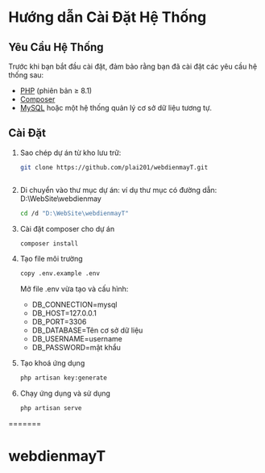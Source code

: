 
# Hướng dẫn Cài Đặt Hệ Thống

## Yêu Cầu Hệ Thống
Trước khi bạn bắt đầu cài đặt, đảm bảo rằng bạn đã cài đặt các yêu cầu hệ thống sau:
- [PHP](https://www.php.net/) (phiên bản ≥ 8.1)
- [Composer](https://getcomposer.org/)
- [MySQL](https://www.mysql.com/) hoặc một hệ thống quản lý cơ sở dữ liệu tương tự.

## Cài Đặt
1. Sao chép dự án từ kho lưu trữ:

   ```bash
   git clone https://github.com/plai201/webdienmayT.git



2. Di chuyển vào thư mục dự án:
   ví dụ thư mục có đường dẫn: D:\WebSite\webdienmay
   ```bash
   cd /d "D:\WebSite\webdienmayT"
3. Cài đặt composer cho dự án
   ```bash
   composer install
4. Tạo file môi trường
   ```bash
   copy .env.example .env
   ```
   Mở file .env vừa tạo và cấu hình:
    - DB_CONNECTION=mysql
    - DB_HOST=127.0.0.1
    - DB_PORT=3306
    - DB_DATABASE=Tên cơ sở dữ liệu
    - DB_USERNAME=username
    - DB_PASSWORD=mật khẩu

6. Tạo khoá ứng dụng
   ```bash
   php artisan key:generate
7. Chạy ứng dụng và sử dụng
    ```bash
   php artisan serve
=======
# webdienmayT
 
